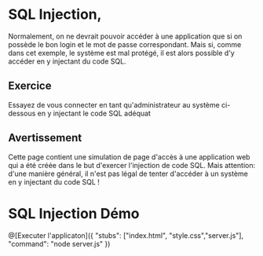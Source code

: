 # SQL Injection,

Normalement, on ne devrait pouvoir accéder à une application que si on possède le bon login et le mot de passe correspondant. 
Mais si, comme dans cet exemple, le système est mal protégé, il est alors possible d'y accéder en y injectant du code SQL.

## Exercice
Essayez de vous connecter en tant qu'administrateur au système ci-dessous en y injectant le code SQL adéquat

## Avertissement
Cette page contient une simulation de page d'accès à une application web qui a été créée dans le but d'exercer l'injection de code SQL. Mais attention: d'une manière général, il n'est pas légal de tenter d'accéder à un système en y injectant du code SQL !


# SQL Injection Démo

@[Executer l'applicaton]({ "stubs": ["index.html", "style.css","server.js"], "command": "node server.js" })

